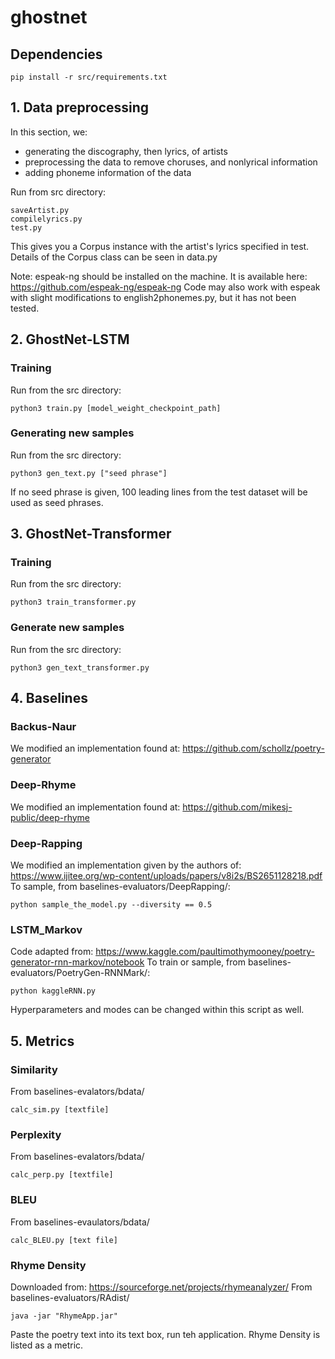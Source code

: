 # ghostnet
## Dependencies



```
pip install -r src/requirements.txt
```

   
## 1. Data preprocessing
In this section, we: 
- generating the discography, then lyrics, of artists 
- preprocessing the data to remove choruses, and nonlyrical information
- adding phoneme information of the data

Run from src directory:
```
saveArtist.py
compilelyrics.py
test.py
```

This gives you a Corpus instance with the artist's lyrics specified in test.
Details of the Corpus class can be seen in data.py

Note: espeak-ng should be installed on the machine. It is available here: https://github.com/espeak-ng/espeak-ng
Code may also work with espeak with slight modifications to english2phonemes.py, but it has not been tested.

## 2. GhostNet-LSTM
### Training
Run from the src directory: 
```
python3 train.py [model_weight_checkpoint_path]
```

### Generating new samples
Run from the src directory: 
```
python3 gen_text.py ["seed phrase"]
```
If no seed phrase is given, 100 leading lines from the test dataset will be used as seed phrases.


## 3. GhostNet-Transformer
### Training  
Run from the src directory: 
```
python3 train_transformer.py
```

### Generate new samples
Run from the src directory: 
```
python3 gen_text_transformer.py
```

## 4. Baselines
### Backus-Naur 
We modified an implementation found at: https://github.com/schollz/poetry-generator


### Deep-Rhyme
We modified an implementation found at: https://github.com/mikesj-public/deep-rhyme



### Deep-Rapping
We modified an implementation given by the authors of: https://www.ijitee.org/wp-content/uploads/papers/v8i2s/BS2651128218.pdf
To sample, from baselines-evaluators/DeepRapping/: 
```
python sample_the_model.py --diversity == 0.5
```


### LSTM_Markov
Code adapted from: https://www.kaggle.com/paultimothymooney/poetry-generator-rnn-markov/notebook
To train or sample, from baselines-evaluators/PoetryGen-RNNMark/:
```
python kaggleRNN.py
```
Hyperparameters and modes can be changed within this script as well. 



## 5. Metrics
### Similarity 
From baselines-evalators/bdata/
```
calc_sim.py [textfile]
```
### Perplexity 
From baselines-evalators/bdata/
```
calc_perp.py [textfile]
```
### BLEU
From baselines-evaulators/bdata/
```
calc_BLEU.py [text file]
```

### Rhyme Density
Downloaded from: https://sourceforge.net/projects/rhymeanalyzer/
From baselines-evaluators/RAdist/
```
java -jar "RhymeApp.jar" 
```
Paste the poetry text into its text box, run teh application. Rhyme Density is listed as a metric.  




